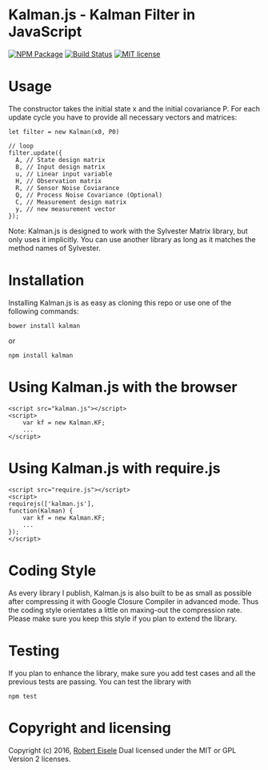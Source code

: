 # Kalman.js - Kalman Filter in JavaScript

[![NPM Package](https://img.shields.io/npm/v/kalman.svg?style=flat)](https://npmjs.org/package/kalman "View this project on npm")
[![Build Status](https://travis-ci.org/infusion/Kalman.js.svg?branch=master)](https://travis-ci.org/infusion/Kalman.js)
[![MIT license](http://img.shields.io/badge/license-MIT-brightgreen.svg)](http://opensource.org/licenses/MIT)


Usage
===

The constructor takes the initial state x and the initial covariance P. For each update cycle you have to provide all necessary vectors and matrices:

```
let filter = new Kalman(x0, P0)

// loop
filter.update({
  A, // State design matrix
  B, // Input design matrix
  u, // Linear input variable 
  H, // Observation matrix
  R, // Sensor Noise Coviarance
  Q, // Process Noise Covariance (Optional)
  C, // Measurement design matrix
  y, // new measurement vector
});
```

Note: Kalman.js is designed to work with the Sylvester Matrix library, but only uses it implicitly. You can use another library as long as it matches the method names of Sylvester.


Installation
===
Installing Kalman.js is as easy as cloning this repo or use one of the following commands:

```
bower install kalman
```
or

```
npm install kalman
```

Using Kalman.js with the browser
===
    <script src="kalman.js"></script>
    <script>
        var kf = new Kalman.KF;
        ...
    </script>


Using Kalman.js with require.js
===
    <script src="require.js"></script>
    <script>
    requirejs(['kalman.js'],
    function(Kalman) {
        var kf = new Kalman.KF;
        ...
    });
    </script>

Coding Style
===
As every library I publish, Kalman.js is also built to be as small as possible after compressing it with Google Closure Compiler in advanced mode. Thus the coding style orientates a little on maxing-out the compression rate. Please make sure you keep this style if you plan to extend the library.

Testing
===
If you plan to enhance the library, make sure you add test cases and all the previous tests are passing. You can test the library with

```
npm test
```

Copyright and licensing
===
Copyright (c) 2016, [Robert Eisele](http://www.xarg.org/)
Dual licensed under the MIT or GPL Version 2 licenses.
